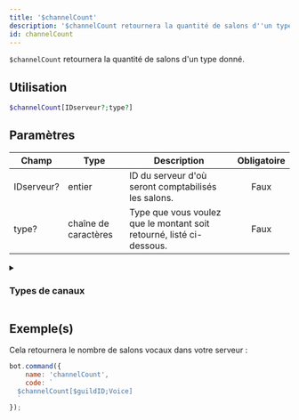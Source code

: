 ```yaml
---
title: '$channelCount'
description: '$channelCount retournera la quantité de salons d''un type donné.'
id: channelCount
---
```


`$channelCount` retournera la quantité de salons d'un type donné.

## Utilisation

```php
$channelCount[IDserveur?;type?]
```

## Paramètres

| Champ      | Type                 | Description                                                          | Obligatoire |
| ---------- | -------------------- | -------------------------------------------------------------------- |:-----------:|
| IDserveur? | entier               | ID du serveur d'où seront comptabilisés les salons.                  |    Faux     |
| type?      | chaîne de caractères | Type que vous voulez que le montant soit retourné, listé ci-dessous. |    Faux     |

<details>
  <summary><h3> Types de canaux </h3></summary>

| Type de canal               |                    |
| --------------------------- | ------------------ |
| Salon textuel               | Text               |
| Salon vocal                 | Voice              |
| Catégorie                   | Category           |
| Salon de conférence         | Stage              |
| Fil de discussion privé     | PrivateThread      |
| Fil de discussion public    | PublicThread       |
| Forums                      | Forums             |
| Fil de discussion d'annonce | AnnouncementThread |
| Salon d'annonce             | Announcement       |
| Accueil                     | GuildDirectory     |
| Salon NSFW                  | NSFW               |
| Message direct              | DM                 |
| Tous les types de salons    | all                |

</details>

## Exemple(s)

Cela retournera le nombre de salons vocaux dans votre serveur :

```javascript
bot.command({
    name: 'channelCount',
    code: `
  $channelCount[$guildID;Voice]
  `
});
```
